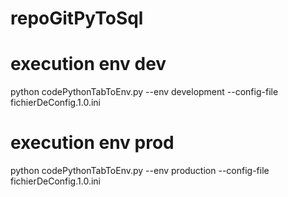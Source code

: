 # repoGitPyToSql

# execution env dev
python codePythonTabToEnv.py --env development --config-file fichierDeConfig.1.0.ini

# execution env prod
python codePythonTabToEnv.py --env production --config-file fichierDeConfig.1.0.ini

